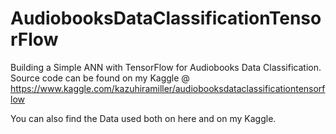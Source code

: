 # AudiobooksDataClassificationTensorFlow
Building a Simple ANN with TensorFlow for Audiobooks Data Classification. Source code can be found on my Kaggle @ https://www.kaggle.com/kazuhiramiller/audiobooksdataclassificationtensorflow

You can also find the Data used both on here and on my Kaggle.
